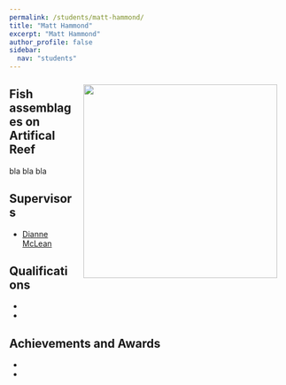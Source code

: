 ```yaml
---
permalink: /students/matt-hammond/
title: "Matt Hammond"
excerpt: "Matt Hammond"
author_profile: false
sidebar:
  nav: "students"
---
```

<img class="philprofile" src='/images/Matt_WS.JPG' align='right' width="350" hspace="20" vspace="10">

## Fish assemblages on Artifical Reef
bla bla bla

## Supervisors
- [Dianne McLean](https://uwamegfisheries.github.io/academics/dianne-mclean/ "Dianne McLean")

## Qualifications
-
-

## Achievements and Awards
-
-
